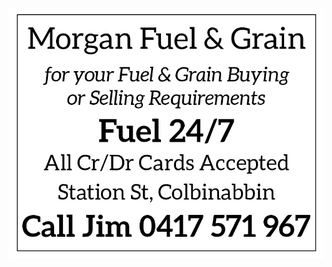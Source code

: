 ![Morgan%20Fuel%20&%20Grain\[1\].jpg](/advertisements/Morgan%2520Fuel%2520%26%2520Grain%5B1%5D.jpg)
